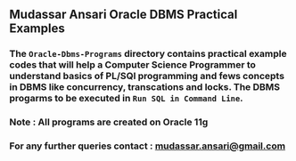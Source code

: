 ## Mudassar Ansari Oracle DBMS Practical Examples

### The `Oracle-Dbms-Programs` directory contains practical example codes that will help a Computer Science Programmer to understand basics of PL/SQl programming and fews concepts in DBMS like concurrency, transcations and locks. The DBMS progarms to be executed in ```Run SQL in Command Line```.

### Note : All programs are created on Oracle 11g

### For any further queries contact : mudassar.ansari@gmail.com